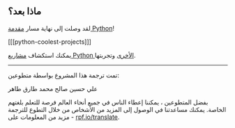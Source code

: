 ## ماذا بعد؟

لقد وصلت إلى نهاية مسار [مقدمة Python](https://projects.raspberrypi.org/ar-SA/pathways/python-intro)!

[[[python-coolest-projects]]]

يمكنك استكشاف [مشاريع Python الأخرى](https://projects.raspberrypi.org/ar-SA/projects?software%5B%5D=python) وتجربتها.

***
تمت ترجمة هذا المشروع بواسطة متطوعين:

علي حسين صالح
محمد طارق طاهر

بفضل المتطوعين ، يمكننا إعطاء الناس في جميع أنحاء العالم فرصة للتعلم بلغتهم الخاصة. يمكنك مساعدتنا في الوصول إلى المزيد من الأشخاص من خلال التطوع للترجمة - مزيد من المعلومات على [rpf.io/translate](https://rpf.io/translate).
